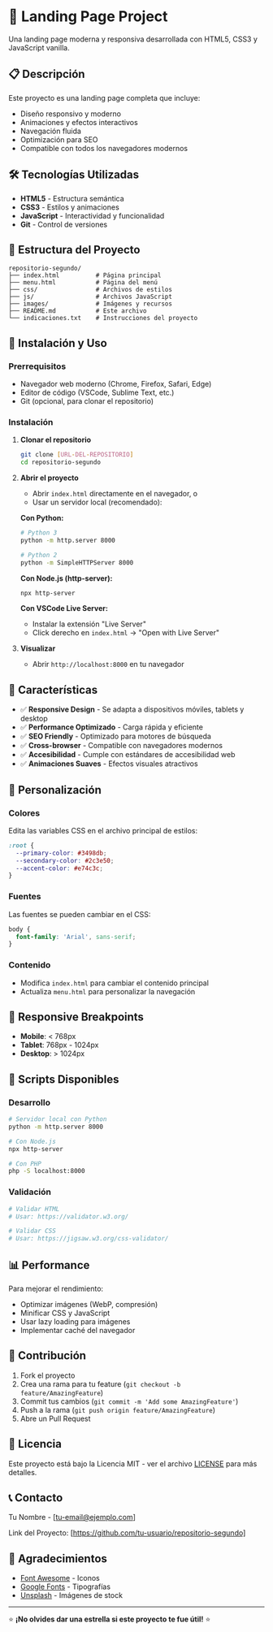# 🚀 Landing Page Project

Una landing page moderna y responsiva desarrollada con HTML5, CSS3 y JavaScript vanilla.

## 📋 Descripción

Este proyecto es una landing page completa que incluye:
- Diseño responsivo y moderno
- Animaciones y efectos interactivos
- Navegación fluida
- Optimización para SEO
- Compatible con todos los navegadores modernos

## 🛠️ Tecnologías Utilizadas

- **HTML5** - Estructura semántica
- **CSS3** - Estilos y animaciones
- **JavaScript** - Interactividad y funcionalidad
- **Git** - Control de versiones

## 📁 Estructura del Proyecto

```
repositorio-segundo/
├── index.html          # Página principal
├── menu.html           # Página del menú
├── css/                # Archivos de estilos
├── js/                 # Archivos JavaScript
├── images/             # Imágenes y recursos
├── README.md           # Este archivo
└── indicaciones.txt    # Instrucciones del proyecto
```

## 🚀 Instalación y Uso

### Prerrequisitos
- Navegador web moderno (Chrome, Firefox, Safari, Edge)
- Editor de código (VSCode, Sublime Text, etc.)
- Git (opcional, para clonar el repositorio)

### Instalación

1. **Clonar el repositorio**
   ```bash
   git clone [URL-DEL-REPOSITORIO]
   cd repositorio-segundo
   ```

2. **Abrir el proyecto**
   - Abrir `index.html` directamente en el navegador, o
   - Usar un servidor local (recomendado):
   
   **Con Python:**
   ```bash
   # Python 3
   python -m http.server 8000
   
   # Python 2
   python -m SimpleHTTPServer 8000
   ```
   
   **Con Node.js (http-server):**
   ```bash
   npx http-server
   ```
   
   **Con VSCode Live Server:**
   - Instalar la extensión "Live Server"
   - Click derecho en `index.html` → "Open with Live Server"

3. **Visualizar**
   - Abrir `http://localhost:8000` en tu navegador

## 🎯 Características

- ✅ **Responsive Design** - Se adapta a dispositivos móviles, tablets y desktop
- ✅ **Performance Optimizado** - Carga rápida y eficiente
- ✅ **SEO Friendly** - Optimizado para motores de búsqueda
- ✅ **Cross-browser** - Compatible con navegadores modernos
- ✅ **Accesibilidad** - Cumple con estándares de accesibilidad web
- ✅ **Animaciones Suaves** - Efectos visuales atractivos

## 🎨 Personalización

### Colores
Edita las variables CSS en el archivo principal de estilos:
```css
:root {
  --primary-color: #3498db;
  --secondary-color: #2c3e50;
  --accent-color: #e74c3c;
}
```

### Fuentes
Las fuentes se pueden cambiar en el CSS:
```css
body {
  font-family: 'Arial', sans-serif;
}
```

### Contenido
- Modifica `index.html` para cambiar el contenido principal
- Actualiza `menu.html` para personalizar la navegación

## 📱 Responsive Breakpoints

- **Mobile**: < 768px
- **Tablet**: 768px - 1024px
- **Desktop**: > 1024px

## 🔧 Scripts Disponibles

### Desarrollo
```bash
# Servidor local con Python
python -m http.server 8000

# Con Node.js
npx http-server

# Con PHP
php -S localhost:8000
```

### Validación
```bash
# Validar HTML
# Usar: https://validator.w3.org/

# Validar CSS
# Usar: https://jigsaw.w3.org/css-validator/
```

## 📊 Performance

Para mejorar el rendimiento:
- Optimizar imágenes (WebP, compresión)
- Minificar CSS y JavaScript
- Usar lazy loading para imágenes
- Implementar caché del navegador

## 🤝 Contribución

1. Fork el proyecto
2. Crea una rama para tu feature (`git checkout -b feature/AmazingFeature`)
3. Commit tus cambios (`git commit -m 'Add some AmazingFeature'`)
4. Push a la rama (`git push origin feature/AmazingFeature`)
5. Abre un Pull Request

## 📄 Licencia

Este proyecto está bajo la Licencia MIT - ver el archivo [LICENSE](LICENSE) para más detalles.

## 📞 Contacto

Tu Nombre - [tu-email@ejemplo.com]

Link del Proyecto: [https://github.com/tu-usuario/repositorio-segundo]

## 🙏 Agradecimientos

- [Font Awesome](https://fontawesome.com) - Iconos
- [Google Fonts](https://fonts.google.com) - Tipografías
- [Unsplash](https://unsplash.com) - Imágenes de stock

---

⭐ **¡No olvides dar una estrella si este proyecto te fue útil!** ⭐